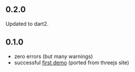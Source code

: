 ## 0.2.0
Updated to dart2.

## 0.1.0

- zero errors (but many warnings)
- successful [first demo](http://rockdot.sounddesignz.com/dart/threejs-interop) (ported from threejs site)
